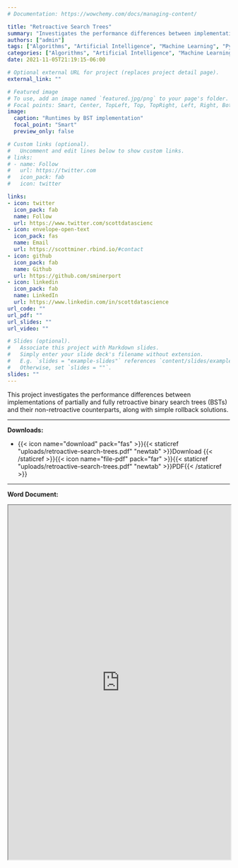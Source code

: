 ```yaml
---
# Documentation: https://wowchemy.com/docs/managing-content/

title: "Retroactive Search Trees"
summary: "Investigates the performance differences between implementations of partially and fully retroactive binary search trees (BSTs) and their non-retroactive counterparts, along with simple rollback solutions"
authors: ["admin"]
tags: ["Algorithms", "Artificial Intelligence", "Machine Learning", "Python", "Software Engineering"]
categories: ["Algorithms", "Artificial Intelligence", "Machine Learning", "Python", "Software Engineering"]
date: 2021-11-05T21:19:15-06:00

# Optional external URL for project (replaces project detail page).
external_link: ""

# Featured image
# To use, add an image named `featured.jpg/png` to your page's folder.
# Focal points: Smart, Center, TopLeft, Top, TopRight, Left, Right, BottomLeft, Bottom, BottomRight.
image:
  caption: "Runtimes by BST implementation"
  focal_point: "Smart"
  preview_only: false

# Custom links (optional).
#   Uncomment and edit lines below to show custom links.
# links:
# - name: Follow
#   url: https://twitter.com
#   icon_pack: fab
#   icon: twitter

links:
- icon: twitter
  icon_pack: fab
  name: Follow
  url: https://www.twitter.com/scottdatascienc
- icon: envelope-open-text
  icon_pack: fas
  name: Email
  url: https://scottminer.rbind.io/#contact
- icon: github
  icon_pack: fab
  name: Github
  url: https://github.com/sminerport
- icon: linkedin
  icon_pack: fab
  name: LinkedIn
  url: https://www.linkedin.com/in/scottdatascience
url_code: ""
url_pdf: ""
url_slides: ""
url_video: ""

# Slides (optional).
#   Associate this project with Markdown slides.
#   Simply enter your slide deck's filename without extension.
#   E.g. `slides = "example-slides"` references `content/slides/example-slides.md`.
#   Otherwise, set `slides = ""`.
slides: ""
---
```

This project investigates the performance differences between implementations of partially and fully retroactive binary search trees (BSTs) and their non-retroactive counterparts, along with simple rollback solutions.
<hr/>

**Downloads:**

<ul>
	<li>{{< icon name="download" pack="fas" >}}{{< staticref "uploads/retroactive-search-trees.pdf" "newtab" >}}Download {{< /staticref >}}{{< icon name="file-pdf" pack="far" >}}{{< staticref "uploads/retroactive-search-trees.pdf" "newtab" >}}PDF{{< /staticref >}}</li>
</ul>
<hr/>

**Word Document:**

<iframe src="https://onedrive.live.com/embed?cid=5B8EDCFD5CE8D99E&resid=5B8EDCFD5CE8D99E%21254727&authkey=ALLhqvG4VqtcSaw&em=2" width="100%" height="800" frameborder="1" scrolling="yes"></iframe>
